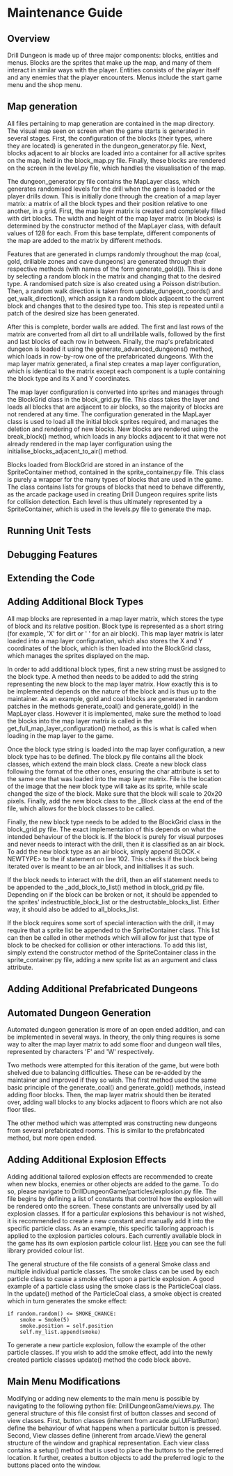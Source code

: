 <style>
	div {
		text-align: justify;
		text-justify: inter-word;
		font-family: "Times New Roman";			
	}

	object {
		display: block;
		margin: 0 auto;
	}

  a[title="centre"] {
  display: block;
  width: 100%;
  text-align: center;
}

</style>


# Maintenance Guide

## Overview

Drill Dungeon is made up of three major components: blocks, entities and menus. Blocks are the sprites that make up the map, and many of them interact in similar ways with the player. Entities consists of the player itself and any enemies that the player encounters. Menus include the start game menu and the shop menu.

## Map generation

All files pertaining to map generation are contained in the map directory. The visual map seen on screen when the game starts is generated in several stages. First, the configuration of the blocks (their types, where they are located) is generated in the dungeon_generator.py file. Next, blocks adjacent to air blocks are loaded into a container for all active sprites on the map, held in the block_map.py file. Finally, these blocks are rendered on the screen in the level.py file, which handles the visualisation of the map.

The dungeon_generator.py file contains the MapLayer class, which generates randomised levels for the drill when the game is loaded or the player drills down. This is initially done through the creation of a map layer matrix: a matrix of all the block types and their position relative to one another, in a grid. First, the map layer matrix is created and completely filled with dirt blocks. The width and height of the map layer matrix (in blocks) is determined by the constructor method of the MapLayer class, with default values of 128 for each. From this base template, different components of the map are added to the matrix by different methods.

Features that are generated in clumps randomly throughout the map (coal, gold, drillable zones and cave dungeons) are generated through their respective methods (with names of the form generate_gold()). This is done by selecting a random block in the matrix and changing that to the desired type. A randomised patch size is also created using a Poisson distribution. Then, a random walk direction is taken from update_dungeon_coords() and get_walk_direction(), which assign it a random block adjacent to the current block and changes that to the desired type too. This step is repeated until a patch of the desired size has been generated.

After this is complete, border walls are added. The first and last rows of the matrix are converted from all dirt to all undrillable walls, followed by the first and last blocks of each row in between. Finally, the map's prefabricated dungeon is loaded it using the generate_advanced_dungeons() method, which loads in row-by-row one of the prefabricated dungeons. With the map layer matrix generated, a final step creates a map layer configuration, which is identical to the matrix except each component is a tuple containing the block type and its X and Y coordinates.

The map layer configuration is converted into sprites and manages through the BlockGrid class in the block_grid.py file. This class takes the layer and loads all blocks that are adjacent to air blocks, so the majority of blocks are not rendered at any time. The configuration generated in the MapLayer class is used to load all the initial block sprites required, and manages the deletion and rendering of new blocks. New blocks are rendered using the break_block() method, which loads in any blocks adjacent to it that were not already rendered in the map layer configuration using the initialise_blocks_adjacent_to_air() method.

Blocks loaded from BlockGrid are stored in an instance of the SpriteContainer method, contained in the sprite_container.py file. This class is purely a wrapper for the many types of blocks that are used in the game. The class contains lists for groups of blocks that need to behave differently, as the arcade package used in creating Drill Dungeon requires sprite lists for collision detection. Each level is thus ultimately represented by a SpriteContainer, which is used in the levels.py file to generate the map.

## Running Unit Tests

## Debugging Features

## Extending the Code

## Adding Additional Block Types

All map blocks are represented in a map layer matrix, which stores the type of block and its relative position. Block type is represented as a short string (for example, 'X' for dirt or ' ' for an air block). This map layer matrix is later loaded into a map layer configuration, which also stores the X and Y coordinates of the block, which is then loaded into the BlockGrid class, which manages the sprites displayed on the map.

In order to add additional block types, first a new string must be assigned to the block type. A method then needs to be added to add the string representing the new block to the map layer matrix. How exactly this is to be implemented depends on the nature of the block and is thus up to the maintainer. As an example, gold and coal blocks are generated in random patches in the methods generate_coal() and generate_gold() in the MapLayer class. However it is implemented, make sure the method to load the blocks into the map layer matrix is called in the get_full_map_layer_configuration() method, as this is what is called when loading in the map layer to the game.

Once the block type string is loaded into the map layer configuration, a new block type has to be defined. The block.py file contains all the block classes, which extend the main block class. Create a new block class following the format of the other ones, ensuring the char attribute is set to the same one that was loaded into the map layer matrix. File is the location of the image that the new block type will take as its sprite, while scale changed the size of the block. Make sure that the block will scale to 20x20 pixels. Finally, add the new block class to the _Block class at the end of the file, which allows for the block classes to be called.

Finally, the new block type needs to be added to the BlockGrid class in the block_grid.py file. The exact implementation of this depends on what the intended behaviour of the block is. If the block is purely for visual purposes and never needs to interact with the drill, then it is classified as an air block. To add the new block type as an air block, simply append BLOCK.$<$ NEWTYPE$>$ to the if statement on line 102. This checks if the block being iterated over is meant to be an air block, and initialises it as such.

If the block needs to interact with the drill, then an elif statement needs to be appended to the _add_block_to_list() method in block_grid.py file. Depending on if the block can be broken or not, it should be appended to the sprites' indestructible_block_list or the destructable_blocks_list. Either way, it should also be added to all_blocks_list.

If the block requires some sort of special interaction with the drill, it may require that a sprite list be appended to the SpriteContainer class. This list can then be called in other methods which will allow for just that type of block to be checked for collision or other interactions. To add this list, simply extend the constructor method of the SpriteContainer class in the sprite_container.py file, adding a new sprite list as an argument and class attribute.


## Adding Additional Prefabricated Dungeons


## Automated Dungeon Generation

Automated dungeon generation is more of an open ended addition, and can be implemented in several ways. In theory, the only thing requires is some way to alter the map layer matrix to add some floor and dungeon wall tiles, represented by characters 'F' and 'W' respectively.

Two methods were attempted for this iteration of the game, but were both shelved due to balancing difficulties. These can be re-added by the maintainer and improved if they so wish. The first method used the same basic principle of the generate_coal() and generate_gold() methods, instead adding floor blocks. Then, the map layer matrix should then be iterated over, adding wall blocks to any blocks adjacent to floors which are not also floor tiles.

The other method which was attempted was constructing new dungeons from several prefabricated rooms. This is similar to the prefabricated method, but more open ended.

## Adding Additional Explosion Effects

Adding additional tailored explosion effects are recommended to create when new blocks, enemies or other objects are added to the game. To do so, please navigate to DrillDungeonGame/particles/explosion.py file. The file begins by defining a list of constants that control how the explosion will be rendered onto the screen. These constants are universally used by all explosion classes. If for a particular explosions this behaviour is not wished, it is recommended to create a new constant and manually add it into the specific particle class. As an example, this specific tailoring approach is applied to the explosion particles colours. Each currently available block in the game has its own explosion particle colour list.
[Here](https://arcade.academy/arcade.color.html) you can see the full library provided colour list.

The general structure of the file consists of a general Smoke class and multiple individual particle classes. The smoke class can be used by each particle class to cause a smoke effect upon a particle explosion. A good example of a particle class using the smoke class is the ParticleCoal class. In the update() method of the ParticleCoal class, a smoke object is created which in turn generates the smoke effect:

``` python3
if random.random() <= SMOKE_CHANCE:
    smoke = Smoke(5)
    smoke.position = self.position
    self.my_list.append(smoke)
```

To generate a new particle explosion, follow the example of the other particle classes. If you wish to add the smoke effect, add into the newly created particle classes update() method the code block above.

## Main Menu Modifications

Modifying or adding new elements to the main menu is possible by navigating to the following python file: DrillDungeonGame/views.py. The general structure of this file consist first of button classes and second of view classes. First, button classes (inherent from arcade.gui.UIFlatButton) define the behaviour of what happens when a particular button is pressed. Second, View classes define (inherent from arcade.View) the general structure of the window and graphical representation. Each view class contains a setup() method that is used to place the buttons to the preferred location. It further, creates a button objects to add the preferred logic to the buttons placed onto the window.
